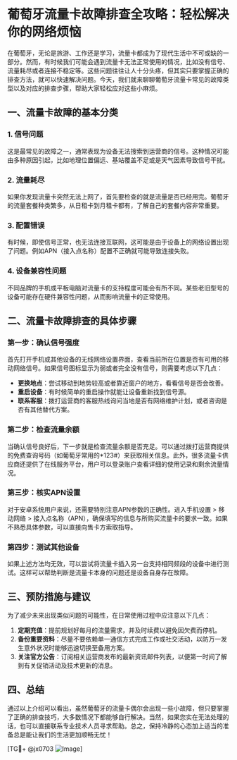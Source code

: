 # 葡萄牙流量卡故障排查全攻略：轻松解决你的网络烦恼

在葡萄牙，无论是旅游、工作还是学习，流量卡都成为了现代生活中不可或缺的一部分。然而，有时候我们可能会遇到流量卡无法正常使用的情况，比如没有信号、流量耗尽或者连接不稳定等。这些问题往往让人十分头疼，但其实只要掌握正确的排查方法，就可以快速解决问题。今天，我们就来聊聊葡萄牙流量卡常见的故障类型以及对应的排查步骤，帮助大家轻松应对这些小麻烦。

## 一、流量卡故障的基本分类

### 1. 信号问题
这是最常见的故障之一，通常表现为设备无法搜索到运营商的信号。这种情况可能由多种原因引起，比如地理位置偏远、基站覆盖不足或是天气因素导致信号干扰。

### 2. 流量耗尽
如果你发现流量卡突然无法上网了，首先要检查的就是流量是否已经用完。葡萄牙的流量套餐种类繁多，从日租卡到月租卡都有，了解自己的套餐内容非常重要。

### 3. 配置错误
有时候，即使信号正常，也无法连接互联网，这可能是由于设备上的网络设置出现了问题。例如APN（接入点名称）配置不正确就可能导致连接失败。

### 4. 设备兼容性问题
不同品牌的手机或平板电脑对流量卡的支持程度可能会有所不同。某些老旧型号的设备可能存在硬件兼容性问题，从而影响流量卡的正常使用。

## 二、流量卡故障排查的具体步骤

### 第一步：确认信号强度
首先打开手机或其他设备的无线网络设置界面，查看当前所在位置是否有可用的移动网络信号。如果信号图标显示为弱或者完全没有信号，则需要考虑以下几点：
- **更换地点**：尝试移动到地势较高或者靠近窗户的地方，看看信号是否会改善。
- **重启设备**：有时候简单的重启操作就能让设备重新找到信号源。
- **联系客服**：拨打运营商的客服热线询问当地是否有网络维护计划，或者咨询是否有其他替代方案。

### 第二步：检查流量余额
当确认信号良好后，下一步就是检查流量余额是否充足。可以通过拨打运营商提供的免费查询号码（如葡萄牙常用的*123#）来获取相关信息。此外，很多流量卡供应商还提供了在线服务平台，用户可以登录账户查看详细的使用记录和剩余流量情况。

### 第三步：核实APN设置
对于安卓系统用户来说，还需要特别注意APN参数的正确性。进入手机设置 > 移动网络 > 接入点名称（APN），确保填写的信息与所购买流量卡的要求一致。如果不熟悉具体参数，可以直接向售卡方索取指导。

### 第四步：测试其他设备
如果上述方法均无效，可以尝试将流量卡插入另一台支持相同频段的设备中进行测试。这样可以帮助判断是流量卡本身的问题还是设备自身存在故障。

## 三、预防措施与建议

为了减少未来出现类似问题的可能性，在日常使用过程中应注意以下几点：

1. **定期充值**：提前规划好每月的流量需求，并及时续费以避免因欠费而停机。
2. **备份重要资料**：尽量不要依赖单一通信方式完成工作或社交活动，以防万一发生意外状况时能够迅速切换至备用方案。
3. **关注官方公告**：订阅相关运营商发布的最新资讯邮件列表，以便第一时间了解到有关促销活动及技术更新的消息。

## 四、总结

通过以上介绍可以看出，虽然葡萄牙的流量卡偶尔会出现一些小故障，但只要掌握了正确的排查技巧，大多数情况下都能够自行解决。当然，如果您实在无法处理的话，也可以直接联系专业技术人员寻求帮助。总之，保持冷静的心态加上适当的准备总是能让我们的生活更加顺畅无忧！

[TG💪+ @jx0703 ![Image](https://github.com/user-attachments/assets/dbca1d08-cadb-493c-b0ec-ad6f7a83f270)]